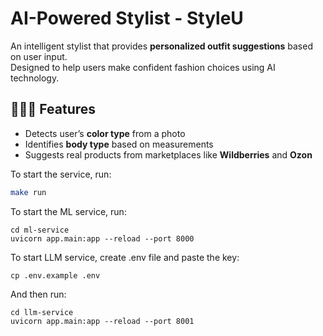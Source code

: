 # AI-Powered Stylist - StyleU

An intelligent stylist that provides **personalized outfit suggestions** based on user input.  
Designed to help users make confident fashion choices using AI technology.

## 👩🏼‍💻 Features

-  Detects user’s **color type** from a photo  
-  Identifies **body type** based on measurements  
-  Suggests real products from marketplaces like **Wildberries** and **Ozon**

To start the service, run:

```bash
make run
```
To start the ML service, run:
```
cd ml-service
uvicorn app.main:app --reload --port 8000
```
To start LLM service, create .env file and paste the key:
```
cp .env.example .env
```
And then run:
```
cd llm-service
uvicorn app.main:app --reload --port 8001
```
